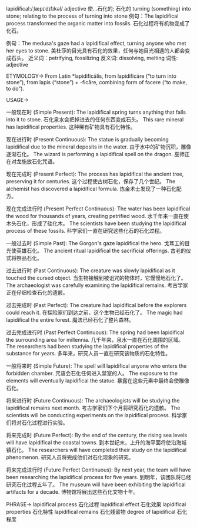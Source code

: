 lapidifical:/ˌlæpɪˈdɪfɪkəl/
adjective
使…石化的; 石化的
turning (something) into stone; relating to the process of turning into stone
例句：The lapidifical process transformed the organic matter into fossils.  石化过程将有机物变成了化石。

例句：The medusa's gaze had a lapidifical effect, turning anyone who met her eyes to stone. 美杜莎的目光具有石化的效果，任何与她目光相遇的人都会变成石头。
近义词：petrifying, fossilizing
反义词: dissolving, melting
词性: adjective


ETYMOLOGY->
From Latin *lapidificālis, from lapidificāre (“to turn into stone”), from lapis (“stone”) + -ficāre, combining form of facere (“to make, to do”).

USAGE->

一般现在时 (Simple Present):
The lapidifical spring turns anything that falls into it to stone. 石化泉水会把掉进去的任何东西变成石头。
This rare mineral has lapidifical properties. 这种稀有矿物具有石化特性。


现在进行时 (Present Continuous):
The statue is gradually becoming lapidifical due to the mineral deposits in the water.  由于水中的矿物沉积，雕像逐渐石化。
The wizard is performing a lapidifical spell on the dragon.  巫师正在对龙施放石化咒语。


现在完成时 (Present Perfect):
The process has lapidifical the ancient tree, preserving it for centuries.  这个过程使古树石化，保存了几个世纪。
The alchemist has discovered a lapidifical formula. 炼金术士发现了一种石化配方。


现在完成进行时 (Present Perfect Continuous):
The water has been lapidifical the wood for thousands of years, creating petrified wood.  水千年来一直在使木头石化，形成了硅化木。
The scientists have been studying the lapidifical process of these fossils. 科学家们一直在研究这些化石的石化过程。


一般过去时 (Simple Past):
The Gorgon's gaze lapidifical the hero.  戈耳工的目光使英雄石化。
The ancient ritual lapidifical the sacrificial offerings. 古老的仪式将祭品石化。


过去进行时 (Past Continuous):
The creature was slowly lapidifical as it touched the cursed object.  当生物接触到被诅咒的物体时，它慢慢地石化了。
The archaeologist was carefully examining the lapidifical remains. 考古学家正在仔细检查石化的遗骸。


过去完成时 (Past Perfect):
The creature had lapidifical before the explorers could reach it. 在探险家们到达之前，这个生物已经石化了。
The magic had lapidifical the entire forest. 魔法已经石化了整片森林。


过去完成进行时 (Past Perfect Continuous):
The spring had been lapidifical the surrounding area for millennia.  几千年来，泉水一直在石化周围的区域。
The researchers had been studying the lapidifical properties of the substance for years.  多年来，研究人员一直在研究该物质的石化特性。


一般将来时 (Simple Future):
The spell will lapidifical anyone who enters the forbidden chamber.  咒语会石化任何进入禁室的人。
The exposure to the elements will eventually lapidifical the statue.  暴露在这些元素中最终会使雕像石化。


将来进行时 (Future Continuous):
The archaeologists will be studying the lapidifical remains next month.  考古学家们下个月将研究石化的遗骸。
The scientists will be conducting experiments on the lapidifical process. 科学家们将对石化过程进行实验。


将来完成时 (Future Perfect):
By the end of the century, the rising sea levels will have lapidifical the coastal towns.  到本世纪末，上升的海平面将使沿海城镇石化。
The researchers will have completed their study on the lapidifical phenomenon.  研究人员将完成他们对石化现象的研究。


将来完成进行时 (Future Perfect Continuous):
By next year, the team will have been researching the lapidifical process for five years.  到明年，该团队将已经研究石化过程五年了。
The museum will have been exhibiting the lapidifical artifacts for a decade. 博物馆将展出这些石化文物十年。



PHRASE->
lapidifical process 石化过程
lapidifical effect 石化效果
lapidifical properties 石化特性
lapidifical remains 石化残留物
degree of lapidifical 石化程度
